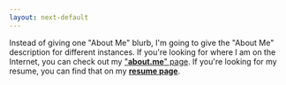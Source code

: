 ```yaml
---
layout: next-default
---
```


Instead of giving one "About Me" blurb, I'm going to give the "About Me"
description for different instances.
If you're looking for where I am on the Internet, you can check out my
<a href="https://about.me/jeremywong" target="_blank">"**about.me**" page</a>.
If you're looking for my resume, you can find that on my [**resume page**](/resume).

<div class="jeremy-head-tracker" id="cbz-head-tracker"></div>

<!-- <div class="jeremy-middle-center"></div>
<div class="jeremy-top-center"></div>
<div class="jeremy-top-right"></div>
<div class="jeremy-middle-right"></div>
<div class="jeremy-bottom-right"></div>
<div class="jeremy-bottom-center"></div>
<div class="jeremy-bottom-left"></div>
<div class="jeremy-middle-left"></div>
<div class="jeremy-top-left"></div> -->

<script src="/js/head-tracker.js"></script>
